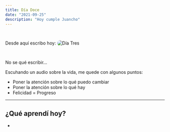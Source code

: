 ```yaml
---
title: Día Doce
date: "2021-09-25" 
description: "Hoy cumple Juancho"
---
```

<!-- date: año-mes-día -->

Desde aquí escribo hoy: 
<img src="./1.jpeg" alt="Día Tres" style="border-radius:10px; margin:30px 0;">

No se qué escribir...

Escuhando un audio sobre la vida, me quede con algunos puntos:
- Poner la atención sobre lo qué puedo cambiar
- Poner la atención sobre lo qué hay
- Felicidad = Progreso

---
## ¿Qué aprendí hoy?
- 
